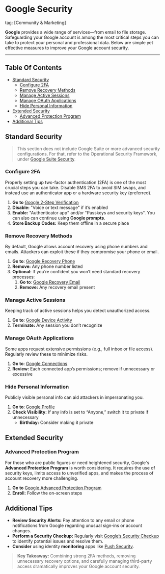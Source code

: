 # Google Security <!-- omit in toc -->

tag: [Community & Marketing]

**Google** provides a wide range of services—from email to file storage. Safeguarding your Google account is among the most critical steps you can take to protect your personal and professional data. Below are simple yet effective measures to improve your Google account security.

---

## Table Of Contents <!-- omit in toc -->

- [Standard Security](#standard-security)
  - [Configure 2FA](#configure-2fa)
  - [Remove Recovery Methods](#remove-recovery-methods)
  - [Manage Active Sessions](#manage-active-sessions)
  - [Manage OAuth Applications](#manage-oauth-applications)
  - [Hide Personal Information](#hide-personal-information)
- [Extended Security](#extended-security)
  - [Advanced Protection Program](#advanced-protection-program)
- [Additional Tips](#additional-tips)

## Standard Security

>This section does not include Google Suite or more advanced security configurations. For that, refer to the Operational Security Framework, under [Google Suite Security](../operational-security/g-suite-security.md).

### Configure 2FA

Properly setting up two-factor authentication (2FA) is one of the most crucial steps you can take. Disable SMS 2FA to avoid SIM swaps, and instead use an authenticator app or a hardware security key (preferred).

1. **Go to** [Google 2-Step Verification](https://myaccount.google.com/signinoptions/two-step-verification)  
2. **Disable:** "Voice or text message" if it’s enabled  
3. **Enable:** "Authenticator app" and/or "Passkeys and security keys". You can also can continue using **Google prompts**.
4. **Store Backup Codes:** Keep them offline in a secure place

### Remove Recovery Methods

By default, Google allows account recovery using phone numbers and emails. Attackers can exploit these if they compromise your phone or email.

1. **Go to**: [Google Recovery Phone](https://myaccount.google.com/signinoptions/rescuephone)  
2. **Remove:** Any phone number listed  
3. **Optional**: If you’re confident you won’t need standard recovery processes:  
   1. **Go to**: [Google Recovery Email](https://myaccount.google.com/recovery/email)  
   2. **Remove:** Any recovery email present

### Manage Active Sessions

Keeping track of active sessions helps you detect unauthorized access.

1. **Go to**: [Google Device Activity](https://myaccount.google.com/device-activity)  
2. **Terminate:** Any session you don’t recognize

### Manage OAuth Applications

Some apps request extensive permissions (e.g., full inbox or file access). Regularly review these to minimize risks.

1. **Go to**: [Google Connections](https://myaccount.google.com/connections)  
2. **Review:** Each connected app’s permissions; remove if unnecessary or excessive

### Hide Personal Information

Publicly visible personal info can aid attackers in impersonating you.

1. **Go to**: [Google Profile](https://myaccount.google.com/profile)  
2. **Check Visibility:** If any info is set to “Anyone,” switch it to private if unnecessary  
   - **Birthday:** Consider making it private

## Extended Security

### Advanced Protection Program

For those who are public figures or need heightened security, Google's **Advanced Protection Program** is worth considering. It requires the use of security keys, limits access to unverified apps, and makes the process of account recovery more challenging.

1. **Go to** [Google Advanced Protection Program](https://myaccount.google.com/advanced-protection/landing)  
2. **Enroll:** Follow the on-screen steps

## Additional Tips

- **Review Security Alerts:** Pay attention to any email or phone notifications from Google regarding unusual sign-ins or account changes.  
- **Perform a Security Checkup:** Regularly visit [Google’s Security Checkup](https://myaccount.google.com/security-checkup) to identify potential issues and resolve them.
- **Consider** using identity **monitoring** apps like [Push Security](pushsecurity.com).

> **Key Takeaway:** Combining strong 2FA methods, removing unnecessary recovery options, and carefully managing third-party access dramatically improves your Google account security.
